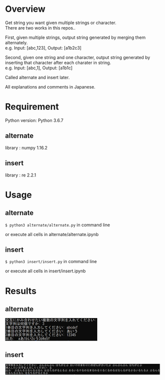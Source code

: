 # Overview
Get string you want given multiple strings or character.   
There are two works in this repos..  

First, given multiple strings, output string generated by merging them alternately.  
e.g. Input: [abc,123], Output: [a1b2c3]  

Second, given one string and one character, output string generated by inserting that character after each charater in string.  
e.g. Input: [abc,1], Output: [a1b1c]  

Called alternate and insert later.  

All explanations and comments in Japanese.  

# Requirement
Python version: Python 3.6.7  

## alternate
library : numpy 1.16.2  

## insert
library : re 2.2.1  

# Usage
## alternate
`$ python3 alternate/alternate.py` in command line

or
execute all cells in alternate/alternate.ipynb

## insert
`$ python3 insert/insert.py` in command line

or
execute all cells in insert/insert.ipynb

# Results
## alternate
<img  src=alternate/results_alternate.png width=300>

## insert
<img  src=insert/results_insert.png width=800>
